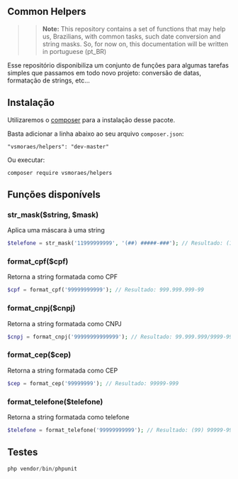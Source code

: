 ## Common Helpers

>> **Note:** This repository contains a set of functions that may help us, Brazilians, with common tasks, such date conversion and string masks. So, for now on, this documentation will be written in portuguese (pt_BR)

Esse repositório disponibiliza um conjunto de funções para algumas tarefas simples que passamos em todo novo projeto: conversão de datas, formatação de strings, etc...


## Instalação
Utilizaremos o [composer](http://getcomposer.org/) para a instalação desse pacote.

Basta adicionar a linha abaixo ao seu arquivo ```composer.json```:
```
"vsmoraes/helpers": "dev-master"
```

Ou executar:
```
composer require vsmoraes/helpers
```

## Funções disponívels

### str_mask($string, $mask)
Aplica uma máscara à uma string

```php
$telefone = str_mask('11999999999', '(##) #####-###'); // Resultado: (11) 99999-9999
```

### format_cpf($cpf)
Retorna a string formatada como CPF

```php
$cpf = format_cpf('99999999999'); // Resultado: 999.999.999-99
```

### format_cnpj($cnpj)
Retorna a string formatada como CNPJ

```php
$cnpj = format_cnpj('99999999999999'); // Resultado: 99.999.999/9999-99
```

### format_cep($cep)
Retorna a string formatada como CEP

```php
$cep = format_cep('99999999'); // Resultado: 99999-999
```

### format_telefone($telefone)
Retorna a string formatada como telefone

```php
$telefone = format_telefone('99999999999'); // Resultado: (99) 99999-9999
```

## Testes
```php
php vendor/bin/phpunit
```
